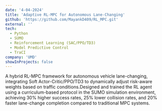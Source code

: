 ```yaml
---
date: '4-04-2024'
title: 'Adaptive RL-MPC for Autonomous Lane-Changing'
github: 'https://github.com/MayankD409/RL_MPC.git'
external: ''
tech:
  - Python
  - SUMO
  - Reinforcement Learning (SAC/PPO/TD3)
  - Model Predictive Control
  - TraCI
company: 'UMD'
showInProjects: false
---
```


 A hybrid RL-MPC framework for autonomous vehicle lane-changing, integrating Soft Actor-Critic/PPO/TD3 to dynamically adjust risk-aware weights based on traffic conditions.Designed and trained the RL agent using a curriculum-based protocol in the SUMO simulation environment, achieving 30% higher success rates, 25% lower collision rates, and 20% faster lane-change completion compared to traditional MPC systems.
